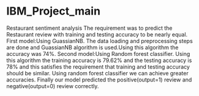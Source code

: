 # IBM_Project_main
Restaurant sentiment analysis The requirement was to predict the Restaurant review with training and testing accuracy to be nearly equal. First model:Using GuassianNB. The data loading and preprocessing steps are done and GuassianNB algorithm is used.Using this algorithm the accuracy was 74%. Second model:Using Random forest classifier. Using this algorithm the training accuracy is 79.62% and the testing accuracy is 78% and this satisfies the requirement that training and testing accuracy should be similar. Using random forest classifier we can achieve greater accuracies. Finally our model predicted the positive(output=1) review and negative(output=0) review correctly.
